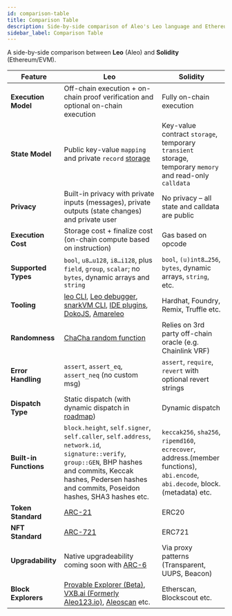 ```yaml
---
id: comparison-table
title: Comparison Table
description: Side-by-side comparison of Aleo's Leo language and Ethereum's Solidity
sidebar_label: Comparison Table
---
```


A side-by-side comparison between **Leo** (Aleo) and **Solidity** (Ethereum/EVM).  

| Feature              | **Leo** | **Solidity** |
|----------------------|---------|--------------|
| **Execution Model**  | Off-chain execution + on-chain proof verification and optional on-chain execution | Fully on-chain execution |
| **State Model**      | Public key-value `mapping` and private `record` [storage](../../concepts/fundamentals/06_public_private.md#aleo-state-storage) | Key-value contract `storage`, temporary `transient` storage, temporary `memory` and read-only `calldata` |
| **Privacy**          | Built-in privacy with private inputs (messages), private outputs (state changes) and private user | No privacy – all state and calldata are public |
| **Execution Cost**   | Storage cost + finalize cost (on-chain compute based on instruction) | Gas based on opcode |
| **Supported Types**  | `bool`, `u8…u128`, `i8…i128`, plus `field`, `group`, `scalar`; no `bytes`, dynamic arrays and `string` | `bool`, `(u)int8…256`, `bytes`, dynamic arrays, `string`, etc. |
| **Tooling**          | [leo CLI](https://docs.leo-lang.org/cli/overview), [Leo debugger](https://docs.leo-lang.org/testing/debugging), [snarkVM CLI](../aleo/06_commands.md), [IDE plugins](https://docs.leo-lang.org/getting_started/ide#plugins), [DokoJS](https://github.com/venture23-aleo/doko-js), [Amareleo](https://github.com/kaxxa123/amareleo-chain) | Hardhat, Foundry, Remix, Truffle etc. |
| **Randomness**       | [ChaCha random function](https://docs.leo-lang.org/language/operators#random) | Relies on 3rd party off-chain oracle (e.g. Chainlink VRF) |
| **Error Handling**   | `assert`, `assert_eq`, `assert_neq` (no custom msg) | `assert`, `require`, `revert` with optional revert strings |
| **Dispatch Type**    | Static dispatch (with dynamic dispatch in [roadmap](https://aleo.org/roadmap/)) | Dynamic dispatch |
| **Built-in Functions** | `block.height`, `self.signer`, `self.caller`, `self.address`, `network.id`, `signature::verify`, `group::GEN`, BHP hashes and commits, Keccak hashes, Pedersen hashes and commits, Poseidon hashes, SHA3 hashes etc. | `keccak256`, `sha256`, `ripemd160`, `ecrecover`, address.(member functions), `abi.encode`, `abi.decode`, block.(metadata) etc. |
| **Token Standard**   | [ARC-21](../standards/00_token_registry.md) | ERC20 |
| **NFT Standard**     | [ARC-721](../standards/01_nft_standards.md) | ERC721 |
| **Upgradability**    | Native upgradeability coming soon with [ARC-6](https://github.com/ProvableHQ/ARCs/discussions/94) | Via proxy patterns (Transparent, UUPS, Beacon) |
| **Block Explorers**  | [Provable Explorer (Beta)](https://beta.explorer.provable.com/), [VXB.ai (Formerly Aleo123.io)](https://vxb.ai/), [Aleoscan](https://aleoscan.io/) etc. | Etherscan, Blockscout etc. |